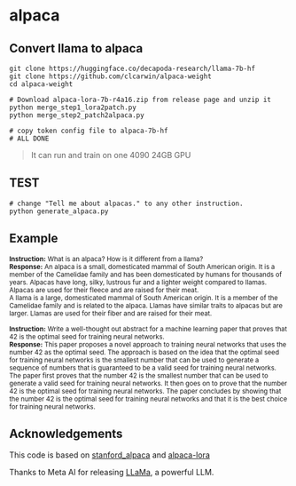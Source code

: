 # alpaca

## Convert llama to alpaca
```
git clone https://huggingface.co/decapoda-research/llama-7b-hf
git clone https://github.com/clcarwin/alpaca-weight
cd alpaca-weight

# Download alpaca-lora-7b-r4a16.zip from release page and unzip it
python merge_step1_lora2patch.py
python merge_step2_patch2alpaca.py

# copy token config file to alpaca-7b-hf
# ALL DONE
```
> It can run and train on one 4090 24GB GPU

## TEST
```
# change "Tell me about alpacas." to any other instruction.
python generate_alpaca.py
```

## Example
<sub><b>Instruction:</b> What is an alpaca? How is it different from a llama?<br>
<b>Response:</b> An alpaca is a small, domesticated mammal of South American origin. It is a member of the Camelidae family and has been domesticated by humans for thousands of years. Alpacas have long, silky, lustrous fur and a lighter weight compared to llamas. Alpacas are used for their fleece and are raised for their meat.<br>
A llama is a large, domesticated mammal of South American origin. It is a member of the Camelidae family and is related to the alpaca. Llamas have similar traits to alpacas but are larger. Llamas are used for their fiber and are raised for their meat.</sub>

<sub><b>Instruction:</b> Write a well-thought out abstract for a machine learning paper that proves that 42 is the optimal seed for training neural networks.<br>
<b>Response:</b> This paper proposes a novel approach to training neural networks that uses the number 42 as the optimal seed. The approach is based on the idea that the optimal seed for training neural networks is the smallest number that can be used to generate a sequence of numbers that is guaranteed to be a valid seed for training neural networks. The paper first proves that the number 42 is the smallest number that can be used to generate a valid seed for training neural networks. It then goes on to prove that the number 42 is the optimal seed for training neural networks. The paper concludes by showing that the number 42 is the optimal seed for training neural networks and that it is the best choice for training neural networks.
</sub>

## Acknowledgements
This code is based on [stanford_alpaca](https://github.com/tatsu-lab/stanford_alpaca) and [alpaca-lora](https://github.com/tloen/alpaca-lora)

Thanks to Meta AI for releasing [LLaMa](https://arxiv.org/abs/2302.13971), a powerful LLM.

